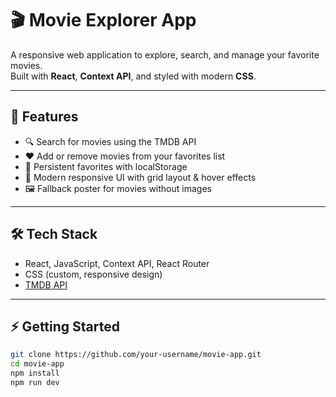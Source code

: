 # 🎬 Movie Explorer App

A responsive web application to explore, search, and manage your favorite movies.  
Built with **React**, **Context API**, and styled with modern **CSS**.

---

## 🚀 Features
- 🔍 Search for movies using the TMDB API  
- ❤️ Add or remove movies from your favorites list  
- 💾 Persistent favorites with localStorage  
- 🎨 Modern responsive UI with grid layout & hover effects  
- 🖼️ Fallback poster for movies without images  

---

## 🛠️ Tech Stack
- React, JavaScript, Context API, React Router  
- CSS (custom, responsive design)  
- [TMDB API](https://www.themoviedb.org/documentation/api)  

---

## ⚡ Getting Started
```bash
git clone https://github.com/your-username/movie-app.git
cd movie-app
npm install
npm run dev
